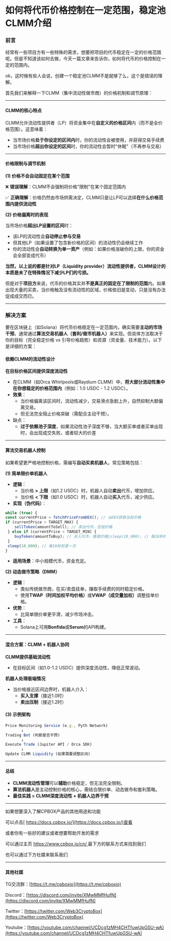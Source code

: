 # 如何将代币价格控制在一定范围，稳定池CLMM介绍

### 前言

经常有一些项目方有一些特殊的需求，想要把项目的代币稳定在一定的价格范围呢。但是不知道该如何去做，今天一篇文章来告诉你，如何将代币的价格控制在一定的范围内。

ok，这时候有些人会说，创建一个稳定池CLMM不是就够了么，这个是错误的理解。

首先我们来解释一下CLMM（集中流动性做市商）的价格机制和调节原理：

***

#### **CLMM的核心特点**

CLMM允许流动性提供者（LP）将资金集中在**自定义的价格区间**内（而不是全价格范围）。这意味着：

* 当市场价格**处于你设定的区间内**时，你的流动性会被使用，并获得交易手续费
* 当市场价格**超出你设定的区间**时，你的流动性会暂时"休眠"（不再参与交易）

***

#### **价格限制与调节机制**

**(1) 价格不会自动固定在某个范围**

❌ **错误理解**：CLMM不会强制将价格"限制"在某个固定范围内

✅ **正确理解**：价格仍然由市场供需决定，CLMM只是让LP可以选择**在什么价格范围内提供流动性**

**(2) 价格偏离时的表现**

当市场价格**超出LP设置的区间**时：

* 该LP的流动性会**自动停止参与交易**
* 但其他LP（如果设置了包含新价格的区间）的流动性仍会继续工作
* 你的流动性会**自动转换为单一资产**（例如：如果价格涨破你的上限，你的资金会全部变成代币）

**当然，以上说的都是针对LP（Liquidity provider）流动性提供者，CLMM设计的本质是未了在特殊情况下减少LP们的亏损。**

但是对于**项目方**来说，代币的价格其实并**不是真正的固定在了限制的范围**内。如果出现大量的买卖，当价格触及没有流动性的区域，价格依旧是变动，只是没有办法促成成交而已。

***

### 解决方案

要在区块链上（如Solana）将代币价格稳定在一定范围内，确实需要**主动的市场干预**，通常通过**算法交易机器人（套利/做市机器人）**&#x6765;实现。但具体方法取决于你的目标（完全稳定价格 vs 引导价格趋势）和资源（资金量、技术能力）。以下是详细的方案：

#### **依赖CLMM的流动性设计**

**在目标价格区间提供深度流动性**

* 在CLMM（如Orca Whirlpools或Raydium CLMM）中，**将大部分流动性集中在你想稳定的价格范围内**（例如：1.0 USDC - 1.2 USDC）。
* **效果**：
  * 当价格偏离该区间时，流动性减少，交易滑点急剧上升，自然抑制大额偏离交易。
  * 但无法完全阻止价格突破（需配合主动干预）。
* 缺点：
  * &#x20; **过于依赖池子深度**，如果流动性池子深度不够，当大额买单或者买单出现时，会出现成交失败，或者较大的价差

***

#### **算法交易机器人控制**

如果希望更严格地控制价格，需编写**自动买卖机器人**，常见策略包括：

**(1) 简单限价单机器人**

* **逻辑**：
  * 当价格 **> 上限**（如1.2 USDC）时，机器人自动**卖出**代币，增加供应。
  * 当价格 **< 下限**（如1.0 USDC）时，机器人自动**买入**代币，减少供应。
* **实现（伪代码）**：

```javascript
while (true) {
const currentPrice = fetchPriceFromDEX(); // 从DEX获取当前价格
if (currentPrice > TARGET_MAX) {
    sellToken(amountToSell); // 卖出代币，压低价格
 } else if (currentPrice < TARGET_MIN) {
    buyToken(amountToBuy); // 买入代币，推高价格}sleep(10_000); // 每10秒检查一次
 }
 sleep(10_000); // 每10秒检查一次
}
```

* **适用场景**：中小规模代币，资金充足。

**(2) 动态做市策略（DMM）**

* **逻辑**：
  * 类似传统做市商，在买/卖盘挂单，赚取手续费的同时稳定价格。
  * 使用**TWAP（时间加权平均价格）**&#x6216;**VWAP（成交量加权）**&#x8C03;整挂单价格。
* **优势**：
  * 比简单限价单更平滑，减少市场冲击。
* **工具**：
  * Solana上可用**Bonfida**或**Serum**的API构建。

***

#### **混合方案：CLMM + 机器人协同**

**CLMM提供基础流动性**

* 在目标区间（如1.0-1.2 USDC）提供深度流动性，降低正常波动。

**机器人处理极端情况**

* 当价格接近区间边界时，机器人介入：
  * **买入支撑**（接近1.0时）
  * **卖出压制**（接近1.2时）

#### **(3) 示例架构**

```javascript
Price Monitoring Service (e.g., Pyth Network)
       ↓
Trading Bot (判断是否干预)
       ↓
Execute Trade (Jupiter API / Orca SDK)
       ↓
Update CLMM Liquidity (如果需要调整区间)
```

***

#### **总结**

* **CLMM流动性管理**可以**辅助**价格稳定，但无法完全限制。
* **算法机器人**是主动控制价格的核心，需结合限价单、动态做市和套利策略。
* **最佳实践 = CLMM深度流动性 + 机器人边界干预**

***

如果想要深入了解CPBOX产品的其他用途和功能

可以点击[ https://docs.cpbox.io/](https://docs.cpbox.io/)查看

或者你有一些好的建议或者想要帮助开发的需求

可以通过主页 [https://www.cpbox.io/cn/ ](https://www.cpbox.io/cn/)最下方的联系方式来找到我们

也可以通过下方社媒来联系我们

***

#### 其他社媒

TG交流群：[https://t.me/cpboxio](https://t.me/cpboxio)

Discord：[https://discord.com/invite/XMwMMfHufN](https://discord.com/invite/XMwMMfHufN)

Twitter：[https://twitter.com/Web3CryptoBox](https://twitter.com/Web3CryptoBox)

Youtube：[https://youtube.com/channel/UCDcg1zMH4CHTfuwUpGSU-wA](https://youtube.com/channel/UCDcg1zMH4CHTfuwUpGSU-wA)
